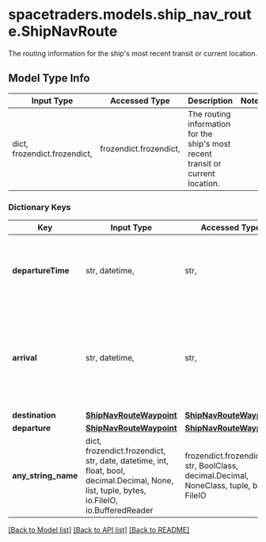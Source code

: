 # spacetraders.models.ship_nav_route.ShipNavRoute

The routing information for the ship's most recent transit or current location.

## Model Type Info
Input Type | Accessed Type | Description | Notes
------------ | ------------- | ------------- | -------------
dict, frozendict.frozendict,  | frozendict.frozendict,  | The routing information for the ship&#x27;s most recent transit or current location. | 

### Dictionary Keys
Key | Input Type | Accessed Type | Description | Notes
------------ | ------------- | ------------- | ------------- | -------------
**departureTime** | str, datetime,  | str,  | The date time of the ship&#x27;s departure. | value must conform to RFC-3339 date-time
**arrival** | str, datetime,  | str,  | The date time of the ship&#x27;s arrival. If the ship is in-transit, this is the expected time of arrival. | value must conform to RFC-3339 date-time
**destination** | [**ShipNavRouteWaypoint**](ShipNavRouteWaypoint.md) | [**ShipNavRouteWaypoint**](ShipNavRouteWaypoint.md) |  | 
**departure** | [**ShipNavRouteWaypoint**](ShipNavRouteWaypoint.md) | [**ShipNavRouteWaypoint**](ShipNavRouteWaypoint.md) |  | 
**any_string_name** | dict, frozendict.frozendict, str, date, datetime, int, float, bool, decimal.Decimal, None, list, tuple, bytes, io.FileIO, io.BufferedReader | frozendict.frozendict, str, BoolClass, decimal.Decimal, NoneClass, tuple, bytes, FileIO | any string name can be used but the value must be the correct type | [optional]

[[Back to Model list]](../../README.md#documentation-for-models) [[Back to API list]](../../README.md#documentation-for-api-endpoints) [[Back to README]](../../README.md)

